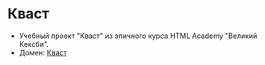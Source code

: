 # Кваст

* Учебный проект "Кваст" из эпичного курса HTML Academy "Великий Кексби".
* Домен: [Кваст](http://rapt0p7.github.io/qwast/)